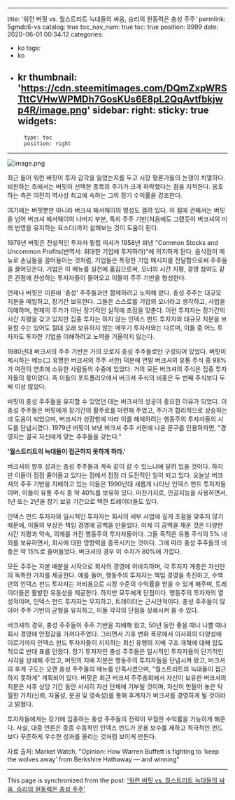 
---
title: '워런 버핏 vs. 월스트리트 늑대들의 싸움, 승리의 원동력은 충성 주주'
permlink: 5gmdc6-vs
catalog: true
toc_nav_num: true
toc: true
position: 9999
date: 2020-06-01 00:34:12
categories:
- ko
tags:
- ko
- kr
thumbnail: 'https://cdn.steemitimages.com/DQmZxpWRSTttCVHwWPMDh7GosKUs6E8pL2QqAvtfbkjwp4R/image.png'
sidebar:
    right:
        sticky: true
widgets:
    -
        type: toc
        position: right
---


![image.png](https://cdn.steemitimages.com/DQmZxpWRSTttCVHwWPMDh7GosKUs6E8pL2QqAvtfbkjwp4R/image.png)

최근 들어 워런 버핏이 투자 감각을 잃었는지를 두고 시장 평론가들의 논쟁이 치열하다. 비판하는 측에서는 버핏이 선택한 종목의 주가가 크게 하락했다는 점을 지적한다. 옹호하는 측은 여전히 역사상 최고에 속하는 그의 장기 수익률을 강조한다. ​

여기에는 버핏뿐만 아니라 버크셔 해서웨이의 명성도 걸려 있다. 이 점에 관해서는 버핏을 넘어 버크셔 해서웨이의 나머지 부분, 특히 주주 기반(처음에도 그랬듯이 버크셔의 미래 번영을 유지하는 요소다)까지 살펴보는 것이 도움이 된다. ​

1979년 버핏은 전설적인 투자자 필립 피셔가 1958년 펴낸 "Common Stocks and Uncommon Profits(번역서: 위대한 기업에 투자하라)"에 의지하게 된다. 음식점이 메뉴로 손님들을 끌어들이는 것처럼, 기업들은 특정한 기업 메시지를 전달함으로써 주주들을 끌어모은다. 기업은 이 메뉴를 실천에 옮김으로써, 오너의 시간 지평, 경영 참여도 같은 관점에 찬성하는 투자자들이 들어오고 이들이 주주 기반을 형성한다.​

언제나 버핏은 이른바 '충성' 주주들과만 함께하려고 노력해 왔다. 충성 주주는 대규모 지분을 매입하고, 장기간 보유한다. 그들은 스스로를 기업의 오너라고 생각하고, 사업을 이해하며, 현재의 주가가 아닌 장기적인 실적에 초점을 맞춘다. 이런 투자자는 장기간의 시간 지평을 갖고 있지만 집중 투자는 하지 않는 인덱스 펀드 투자자와 대규모 지분을 보유할 수는 있어도 절대 오래 보유하지 않는 메뚜기 투자자와는 다르며, 이들 중 어느 투자자도 투자한 기업을 이해하려고 노력을 기울이지 않는다. ​

1980년대 버크셔의 주주 기반은 거의 오로지 충성 주주들로만 구성되어 있었다. 버핏이 제시하는 메뉴(그 유명한 버크셔의 주주 서한) 덕분에 연말 버크셔의 유통 주식 중 98%가 여전히 연초에 소유한 사람들의 수중에 있었다. 거의 모든 버크셔의 주식은 집중 투자자들의 몫이었다. 즉 이들의 포트폴리오에서 버크셔 주식의 비중은 두 번째 주식보다 두 배 이상 많았다.​

버핏이 충성 주주들을 유지할 수 있었던 데는 버크셔의 성공이 중요한 이유가 되었다. 이 충성 주주들은 버핏에게 장기간의 활주로를 마련해 주었고, 주가가 합리적으로 상승하는 데 도움이 되었으며, 버크셔가 성장함에 따라 이를 해체하려는 행동주의 투자자들의 시도를 단념시켰다. 1979년 버핏이 보낸 버크셔 주주 서한에 나온 문구를 인용하자면, "경영자는 결국 자신에게 맞는 주주들을 갖는다."​

**'월스트리트의 늑대들이 접근하지 못하게 하라.'**​

버크셔의 향후 성과는 충성 주주들과 계속 같이 갈 수 있느냐에 달려 있을 것이다. 하지만 이들이 점점 줄어들고 있다는 점에서 점점 더 도전적인 일이 되고 있다. 오늘날 버크셔의 주주 기반을 지배하고 있는 이들은 1990년대 새롭게 나타난 인덱스 펀드 투자자들이며, 이들이 유통 주식 중 약 40%를 보유하 있다. 마찬가지로, 인공지능을 사용하면서, 1년 또는 2년을 장기 보유 기간으로 택한 트레이더들도 있다.​

인덱스 펀드 투자자와 일시적인 투자자는 회사의 세부 사업에 깊게 초점을 맞추지 않기 때문에, 이들의 부상은 책임 경영에 공백을 만들었다. 이제 이 공백을 채운 것은 다양한 시간 지평과 약속, 의제를 가진 행동주의 투자자들이다. 그들 목적은 유통 주식의 5% 내외를 보유하면서, 회사에 대한 영향력을 증폭시키는 것이다. 그에 따라 충성 주주들의 비중은 약 15%로 줄어들었다. 버크셔의 경우 이 수치가 80%에 가깝다.​

모든 주주는 자본 배분을 시작으로 회사의 경영에 이바지하며, 각 투자자 계층은 자신만의 독특한 가치를 제공한다. 예를 들어, 행동주의 투자자는 책임 경영을 촉진하고, 수백만의 인덱스 펀드 투자자는 저비용으로 시장 수준의 수익률을 얻을 수 있게 해주며, 트레이더들은 활발한 유동성을 제공한다. 하지만 모두에게 단점이다. 행동주의 투자자의 열성적이며, 인덱스 펀드 투자자는 무지하고, 트레이더는 근시안적이다. 충성 주주들이 많아야 주주 기반의 균형을 유지하고, 이들 각각의 단점을 상쇄시켜 줄 수 있다.​

버크셔의 경우, 충성 주주들이 주주 기반을 지배해 왔고, 50년 동안 좋을 때나 나쁠 때나 회사 경영에 안정감을 가져다주었다. 그러면서 기후 변화 폭로에서 이사회의 다양성에 이르기까지 인덱스 펀드 투자자들이 지지하는 최신 유행의 지배 구조 개혁에 대해 압도적으로 반대 표를 던졌다. 장기 투자자인 충성 주주들은 일시적인 투자자들의 단기적인 시각을 상쇄해 주었고, 버핏의 지배 지분은 행동주의 투자자들을 단념시켜 왔고, 버크셔의 후계 구도는 오랜 충성 주주들의 메뉴를 만족시켰으며, "월스트리트의 늑대들이 접근하지 못하게" 계획되어 있다. 버핏은 최근 버크셔 주주총회에서 자신이 보유한 버크셔의 지분은 사후 상당 기간 동안 서서히 자선 단체에 기부될 것이며, 자신이 만들어 놓은 탁월한 가치(신뢰, 자율성, 분권 및 영속성)를 통해 후계자가 버크셔를 경영하게 될 것이라고 밝혔다.​

투자자들에게는 장기에 집중하는 충성 주주들의 전략이 우월한 수익률을 가능하게 해준다. 사실, 대중 언론은 종종 수동적인 인덱스 펀드가 운용 보수를 제하고 적극적인 펀드보다 꾸준하게 우수한 성과를 올리는 것처럼 보이게 만든다.​

자료 출처: Market Watch, "Opinion: How Warren Buffett is fighting to ‘keep the wolves away’ from Berkshire Hathaway — and winning"

- - -

This page is synchronized from the post: ['워런 버핏 vs. 월스트리트 늑대들의 싸움, 승리의 원동력은 충성 주주'](https://steemit.com/@pius.pius/5gmdc6-vs)
